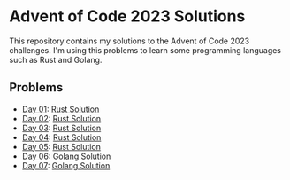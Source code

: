 # Advent of Code 2023 Solutions

This repository contains my solutions to the Advent of Code 2023 challenges. I'm using this problems to learn some programming languages such as Rust and Golang.

## Problems

- [Day 01](day01/description.txt): [Rust Solution](day01/src/main.rs)
- [Day 02](day02/description.txt): [Rust Solution](day02/src/main.rs)
- [Day 03](day03/description.txt): [Rust Solution](day03/src/main.rs)
- [Day 04](day04/description.txt): [Rust Solution](day04/src/main.rs)
- [Day 05](day05/description.txt): [Rust Solution](day05/src/main.rs)
- [Day 06](day06/description.txt): [Golang Solution](day06/src/main.go)
- [Day 07](day07/description.txt): [Golang Solution](day07/src/main.go)
